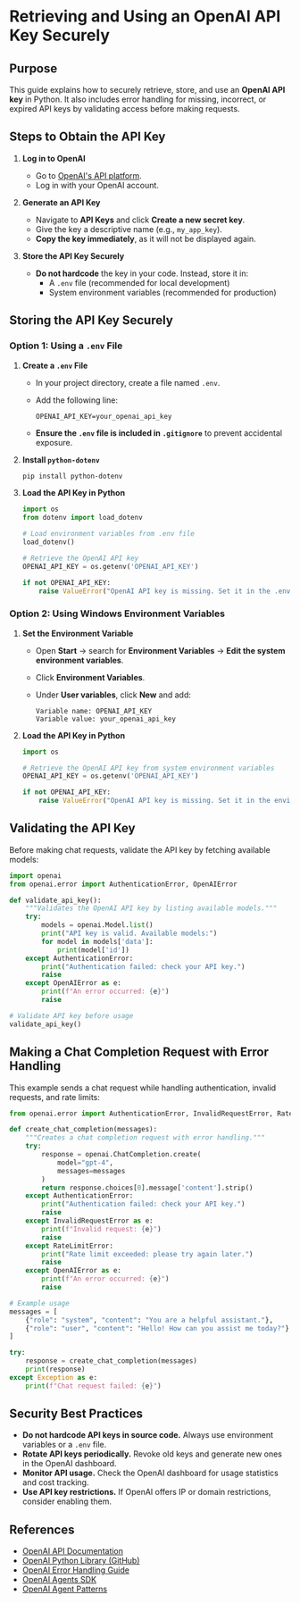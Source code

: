 # Retrieving and Using an OpenAI API Key Securely

## Purpose

This guide explains how to securely retrieve, store, and use an **OpenAI API key** in Python.
It also includes error handling for missing, incorrect, or expired API keys by validating access before making requests.

## Steps to Obtain the API Key

1. **Log in to OpenAI**
   - Go to [OpenAI's API platform](https://platform.openai.com/).
   - Log in with your OpenAI account.

2. **Generate an API Key**
   - Navigate to **API Keys** and click **Create a new secret key**.
   - Give the key a descriptive name (e.g., `my_app_key`).
   - **Copy the key immediately**, as it will not be displayed again.

3. **Store the API Key Securely**
   - **Do not hardcode** the key in your code. Instead, store it in:
     - A `.env` file (recommended for local development)
     - System environment variables (recommended for production)

## Storing the API Key Securely

### Option 1: Using a `.env` File

1. **Create a `.env` File**
   - In your project directory, create a file named `.env`.
   - Add the following line:

     ```
     OPENAI_API_KEY=your_openai_api_key
     ```

   - **Ensure the `.env` file is included in `.gitignore`** to prevent accidental exposure.

2. **Install `python-dotenv`**

   ```bash
   pip install python-dotenv
   ```

3. **Load the API Key in Python**

   ```python
   import os
   from dotenv import load_dotenv

   # Load environment variables from .env file
   load_dotenv()

   # Retrieve the OpenAI API key
   OPENAI_API_KEY = os.getenv('OPENAI_API_KEY')

   if not OPENAI_API_KEY:
       raise ValueError("OpenAI API key is missing. Set it in the .env file or environment variables.")
   ```

### Option 2: Using Windows Environment Variables

1. **Set the Environment Variable**
   - Open **Start** → search for **Environment Variables** → **Edit the system environment variables**.
   - Click **Environment Variables**.
   - Under **User variables**, click **New** and add:

     ```
     Variable name: OPENAI_API_KEY
     Variable value: your_openai_api_key
     ```

2. **Load the API Key in Python**

   ```python
   import os

   # Retrieve the OpenAI API key from system environment variables
   OPENAI_API_KEY = os.getenv('OPENAI_API_KEY')

   if not OPENAI_API_KEY:
       raise ValueError("OpenAI API key is missing. Set it in the environment variables.")
   ```

## Validating the API Key

Before making chat requests, validate the API key by fetching available models:

```python
import openai
from openai.error import AuthenticationError, OpenAIError

def validate_api_key():
    """Validates the OpenAI API key by listing available models."""
    try:
        models = openai.Model.list()
        print("API key is valid. Available models:")
        for model in models['data']:
            print(model['id'])
    except AuthenticationError:
        print("Authentication failed: check your API key.")
        raise
    except OpenAIError as e:
        print(f"An error occurred: {e}")
        raise

# Validate API key before usage
validate_api_key()
```

## Making a Chat Completion Request with Error Handling

This example sends a chat request while handling authentication, invalid requests, and rate limits:

```python
from openai.error import AuthenticationError, InvalidRequestError, RateLimitError, OpenAIError

def create_chat_completion(messages):
    """Creates a chat completion request with error handling."""
    try:
        response = openai.ChatCompletion.create(
            model="gpt-4",
            messages=messages
        )
        return response.choices[0].message['content'].strip()
    except AuthenticationError:
        print("Authentication failed: check your API key.")
        raise
    except InvalidRequestError as e:
        print(f"Invalid request: {e}")
        raise
    except RateLimitError:
        print("Rate limit exceeded: please try again later.")
        raise
    except OpenAIError as e:
        print(f"An error occurred: {e}")
        raise

# Example usage
messages = [
    {"role": "system", "content": "You are a helpful assistant."},
    {"role": "user", "content": "Hello! How can you assist me today?"}
]

try:
    response = create_chat_completion(messages)
    print(response)
except Exception as e:
    print(f"Chat request failed: {e}")
```

## Security Best Practices

- **Do not hardcode API keys in source code.** Always use environment variables or a `.env` file.
- **Rotate API keys periodically.** Revoke old keys and generate new ones in the OpenAI dashboard.
- **Monitor API usage.** Check the OpenAI dashboard for usage statistics and cost tracking.
- **Use API key restrictions.** If OpenAI offers IP or domain restrictions, consider enabling them.

## References

- [OpenAI API Documentation](https://platform.openai.com/docs/)
- [OpenAI Python Library (GitHub)](https://github.com/openai/openai-python)
- [OpenAI Error Handling Guide](https://help.openai.com/en/articles/6897213-openai-library-error-types-guidance)
- [OpenAI Agents SDK](https://openai.github.io/openai-agents-python/)
- [OpenAI Agent Patterns](https://github.com/openai/openai-agents-python/tree/main/examples/agent_patterns)

